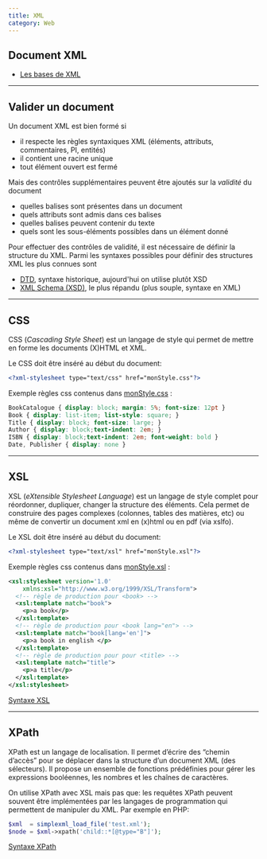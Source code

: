 ```yaml
---
title: XML
category: Web
---
```


## Document XML

* [Les bases de XML](xml-intro.md)

---

## Valider un document

Un document XML est bien formé si
- il respecte les règles syntaxiques XML (éléments, attributs, commentaires, PI, entités)
- il contient une racine unique
- tout élément ouvert est fermé

Mais des contrôles supplémentaires peuvent être ajoutés sur la *validité* du document
- quelles balises sont présentes dans un document
- quels attributs sont admis dans ces balises
- quelles balises peuvent contenir du texte
- quels sont les sous-éléments possibles dans un élément donné

Pour effectuer des contrôles de validité, il est nécessaire de définir la structure du XML. Parmi les syntaxes possibles pour définir des structures XML les plus connues sont
- [DTD](xml-dtd.md), syntaxe historique, aujourd'hui on utilise plutôt XSD
- [XML Schema (XSD)](xml-schema.md), le plus répandu (plus souple, syntaxe en XML)

---

## CSS

CSS (*Cascading Style Sheet*) est un langage de style qui permet de mettre en forme les documents (X)HTML et XML.

Le CSS doit être inséré au début du document:

``` xml
<?xml-stylesheet type="text/css" href="monStyle.css"?>
```

Exemple règles css contenus dans <ins>monStyle.css</ins> :

``` css
BookCatalogue { display: block; margin: 5%; font-size: 12pt }
Book { display: list-item; list-style: square; }
Title { display: block; font-size: large; }
Author { display: block;text-indent: 2em; }
ISBN { display: block;text-indent: 2em; font-weight: bold }
Date, Publisher { display: none }
```

---

## XSL

XSL (*eXtensible Stylesheet Language*) est un langage de style complet pour réordonner, dupliquer, changer la structure des éléments. Cela permet de construire des pages complexes (colonnes, tables des matières, etc) ou même de convertir un document xml en (x)html ou en pdf (via xslfo).

Le XSL doit être inséré au début du document:

``` xml
<?xml-stylesheet type="text/xsl" href="monStyle.xsl"?>
```

Exemple règles css contenus dans <ins>monStyle.xsl</ins> :

``` xml
<xsl:stylesheet version='1.0'
    xmlns:xsl="http://www.w3.org/1999/XSL/Transform">
  <!-- règle de production pour <book> -->
  <xsl:template match="book">
    <p>a book</p>
  </xsl:template>
  <!-- règle de production pour <book lang="en"> -->
  <xsl:template match="book[lang='en']">
    <p>a book in english </p>
  </xsl:template>
  <!-- règle de production pour pour <title> -->
  <xsl:template match="title">
    <p>a title</p>
  </xsl:template>
</xsl:stylesheet>
```

[Syntaxe XSL](xml-xsl.md)

---

## XPath

XPath est un langage de localisation. Il permet d’écrire des “chemin d’accès” pour se déplacer dans la structure d’un document XML (des sélecteurs). Il propose un ensemble de fonctions prédéfinies pour gérer les expressions booléennes, les nombres et les chaînes de caractères.

On utilise XPath avec XSL mais pas que: les requêtes XPath peuvent souvent être implémentées par les langages de programmation qui permettent de manipuler du XML. Par exemple en PHP:

``` php
$xml  = simplexml_load_file('test.xml');
$node = $xml->xpath('child::*[@type="B"]');
```

[Syntaxe XPath](xml-xpath)
